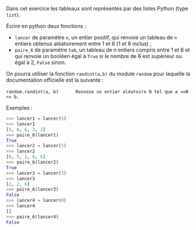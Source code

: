 Dans cet exercice les tableaux sont représentés par des listes Python (type `list`).

Écrire en python deux fonctions :

- `lancer` de paramètre `n`, un entier positif, qui renvoie un tableau de `n` entiers obtenus
aléatoirement entre 1 et 6 (1 et 6 inclus) ;
- `paire_6` de paramètre `tab`, un tableau de n entiers compris entre 1 et 6 et qui
renvoie un booléen égal à `True` si le nombre de 6 est supérieur ou égal à 2, `False`
sinon.


On pourra utiliser la fonction `randint(a,b)` du module `random` pour laquelle la
documentation officielle est la suivante :

`random.randint(a, b)`
`      Renvoie un entier aléatoire N tel que a <=N <= b.`

Exemples :

```python
>>> lancer1 = lancer(5)
>>> lancer1
[5, 6, 6, 2, 2]
>>> paire_6(lancer1)
True
>>> lancer2 = lancer(5)
>>> lancer2
[6, 5, 1, 6, 6]
>>> paire_6(lancer2)
True
>>> lancer3 = lancer(3)
>>> lancer3
[2, 2, 6]
>>> paire_6(lancer3)
False
>>> lancer4 = lancer(0)
>>> lancer4
[]
>>> paire_6(lancer4)
False
```